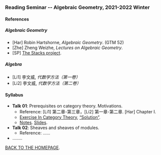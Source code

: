 ### Reading Seminar -- Algebraic Geometry, 2021-2022 Winter

#### References

##### Algebraic Geometry

- [Har] Robin Hartshorne, *Algebraic Geometry*. (GTM 52)
- [Zhe] Zheng Weizhe, *Lectures on Algebraic Geometry*.
- [SP] [The Stacks project](https://stacks.math.columbia.edu/).

##### Algebra

- [Li1] 李文威, *代数学方法（第一卷）*
- [Li2] 李文威, *代数学方法（第二卷）*



#### Syllabus

- **Talk 01**: Prerequisites on category theory. Motivations.
  - Reference: [Li1] 第二章-第三章，[Li2] 第一章-第二章. [Har] Chapter I.
  - [Exercise In Category Theory](https://xuruichen98.github.io/seminar/agseminar21w/catexam.pdf), [“Solution”](https://xuruichen98.github.io/seminar/agseminar21w/catsol.pdf).
  - [Notes](https://xuruichen98.github.io/seminar/agseminar21w/note01.pdf). [Slides](https://xuruichen98.github.io/seminar/agseminar21w/talk01.pdf).
- **Talk 02**: Sheaves and sheaves of modules.
  - Reference: ......
- ........









[BACK TO THE HOMEPAGE](https://xuruichen98.github.io/).
